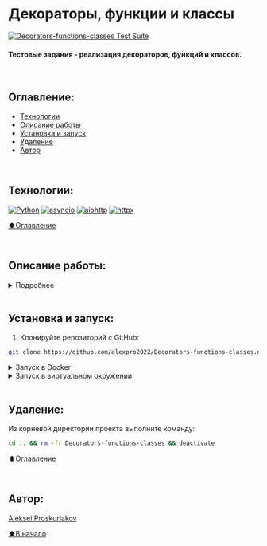 # Декораторы, функции и классы
[![Decorators-functions-classes Test Suite](https://github.com/alexpro2022/Decorators-functions-classes/actions/workflows/main.yml/badge.svg)](https://github.com/alexpro2022/Decorators-functions-classes/actions)

#### Тестовые задания - реализация декораторов, функций и классов.

<br>

## Оглавление:
- [Технологии](#технологии)
- [Описание работы](#описание-работы)
- [Установка и запуск](#установка-и-запуск)
- [Удаление](#удаление)
- [Автор](#автор)

<br>

## Технологии:

[![Python](https://img.shields.io/badge/python-3.10%20%7C%203.11-blue?logo=python)](https://www.python.org/)
[![asyncio](https://img.shields.io/badge/-asyncio-464646?logo=python)](https://docs.python.org/3/library/asyncio.html)
[![aiohttp](https://img.shields.io/badge/-aiohttp-464646?logo=aiohttp)](https://docs.aiohttp.org/en/stable/index.html)
[![httpx](https://img.shields.io/badge/-httpx-464646?logo=httpx)](https://www.python-httpx.org/)

[⬆️Оглавление](#оглавление)

<br>

## Описание работы:
<details><summary>Подробнее</summary><br>
Все решения нужно поместить в один репозиторий, в нем же подготовить тестовые данные. Для проверки должно быть достаточно запустить один файл.
    <h1></h1>
  A. Функция принимает в качестве аргумента набор ссылок. Ссылки имеют формат ссылок на проекты на гитхабе (например: https://github.com/miguelgrinberg/Flask-SocketIO, https://github.com/miguelgrinberg/Flask-SocketIO.git). Функция должна обработать полученные ссылки и вывести в консоль названия самих гит-проектов. Стоит рассмотреть защиту от ссылок "вне формата".
    <h1></h1>
  B. Реализовать функцию, принимающую два списка и возвращающую словарь (ключ из первого списка, значение из второго), упорядоченный по ключам. Результат вывести в консоль. Длина первого списка не должна быть равна длине второго. Результат вывести в консоль.
    <h1></h1>
  C. Реализовать функцию с помощью методов map и lambda. Функция принимает список элементов (состоящий из строк и цифр), возвращает новый список, с условием - если элемент списка был строкой, в начало строки нужно добавить текст "abc_", в конец строки - "_cba". Если элемент был int - то его значение нужно возвести в квадрат. Результат вывести в консоль.
    <h1></h1>
  D. Реализовать функцию, которая замеряет время на исполнение 100 запросов к адресу: http://httpbin.org/delay/3. Запросы должны выполняться асинхронно. Допускается написание вспомогательных функций и использование сторонних библиотек. Результат замера времени выводит в консоль. Ожидаемое время не должно превышать 10 секунд.
    <h1></h1>
  E. Написать класс, принимающий на вход текст. Один метод класса должен выводить в консоль самое длинное слово в тексте. Второй метод - самое часто встречающееся слово. Третий метод выводит количество спецсимволов в тексте (точки, запятые и так далее). Четвертый метод выводит все палиндромы через запятую.
    <h1></h1>
  F. Написать декоратор к предыдущему классу, который будет выводить в консоль время выполнения каждого метода. Результат выполнения задания должен быть оформлен в виде файла с кодом.
    <h1></h1>

[⬆️Оглавление](#оглавление)
</details>

<br>

## Установка и запуск:

1. Клонируйте репозиторий с GitHub:
```bash
git clone https://github.com/alexpro2022/Decorators-functions-classes.git && cd Decorators-functions-classes

```

<details><summary>Запуск в Docker</summary><br>
    
2. Запустите приложение в docker-контейнере:
```bash
docker build -t image . && docker run image
```
<h1></h1>
</details>

<details><summary>Запуск в виртуальном окружении</summary><br>

2. Создайте и активируйте виртуальное окружение:
   * Если у вас Linux/macOS
   ```bash
    python -m venv venv && source venv/bin/activate
   ```
   * Если у вас Windows
   ```bash
    python -m venv venv && source venv/Scripts/activate
   ```

3. Установите в виртуальное окружение зависимости:
```bash
python -m pip install --upgrade pip && pip install -r requirements.txt
```

<details><summary>Запуск одним файлом</summary><br>

```bash
python main.py
```
<h1></h1>
</details>

<details><summary>Индивидуальный запуск функций</summary><br>

A. Функция принимает в качестве аргумента набор ссылок. Ссылки имеют формат ссылок на проекты на гитхабе (например: https://github.com/miguelgrinberg/Flask-SocketIO, https://github.com/miguelgrinberg/Flask-SocketIO.git). Функция должна обработать полученные ссылки и вывести в консоль названия самих гит-проектов. Стоит рассмотреть защиту от ссылок "вне формата".
```bash
python functions/github_links.py 
```

B. Реализовать функцию, принимающую два списка и возвращающую словарь (ключ из первого списка, значение из второго), упорядоченный по ключам. Результат вывести в консоль. Длина первого списка не должна быть равна длине второго. Результат вывести в консоль.
```bash
python functions/create_dict.py 
```

C. Реализовать функцию с помощью методов map и lambda. Функция принимает список элементов (состоящий из строк и цифр), возвращает новый список, с условием - если элемент списка был строкой, в начало строки нужно добавить текст "abc_", в конец строки - "_cba". Если элемент был int - то его значение нужно возвести в квадрат. Результат вывести в консоль.
```bash
python functions/new_list.py 
```

D. Реализовать функцию, которая замеряет время на исполнение 100 запросов к адресу: http://httpbin.org/delay/3. Запросы должны выполняться асинхронно. Допускается написание вспомогательных функций и использование сторонних библиотек. Результат замера времени выводит в консоль. Ожидаемое время не должно превышать 10 секунд.
```bash
python functions/hundred_requests.py 
```

E. Написать класс, принимающий на вход текст. Один метод класса должен выводить в консоль самое длинное слово в тексте. Второй метод - самое часто встречающееся слово. Третий метод выводит количество спецсимволов в тексте (точки, запятые и так далее). Четвертый метод выводит все палиндромы через запятую. Написать декоратор к предыдущему классу, который будет выводить в консоль время выполнения каждого метода. Результат выполнения задания должен быть оформлен в виде файла с кодом.
```bash
python functions/text_class.py 
```
<h1></h1>
</details>

[⬆️Оглавление](#оглавление)    
</details>

<br>

## Удаление:
Из корневой директории проекта выполните команду:
```bash
cd .. && rm -fr Decorators-functions-classes && deactivate
```
  
[⬆️Оглавление](#оглавление)

<br>

## Автор:
[Aleksei Proskuriakov](https://github.com/alexpro2022)

[⬆️В начало](#Декораторы,-функции-и-классы)


